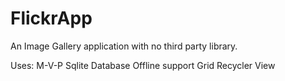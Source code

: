 # FlickrApp

An Image Gallery application with no third party library.

Uses:
M-V-P
Sqlite Database
Offline support
Grid Recycler View
